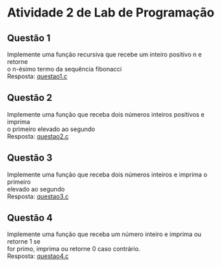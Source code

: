 # Atividade 2 de Lab de Programação

## Questão 1
Implemente uma função recursiva que recebe um inteiro positivo n e retorne<br>
o n-ésimo termo da sequência fibonacci<br>
Resposta: [questao1.c](https://github.com/jhonnycs/atv-lab/blob/main/atividade2/questao1.c)

## Questão 2
Implemente uma função que receba dois números inteiros positivos e imprima<br>
o primeiro elevado ao segundo<br>
Resposta: [questao2.c](https://github.com/jhonnycs/atv-lab/blob/main/atividade2/questao2.c)


## Questão 3
Implemente uma função que receba dois números inteiros e imprima o primeiro<br>
elevado ao segundo<br>
Resposta: [questao3.c](https://github.com/jhonnycs/atv-lab/blob/main/atividade2/questao3.c)

## Questão 4
Implemente uma função que receba um número inteiro e imprima ou retorne 1 se<br>
for primo, imprima ou retorne 0 caso contrário.<br>
Resposta: [questao4.c](https://github.com/jhonnycs/atv-lab/blob/main/atividade2/questao4.c)
